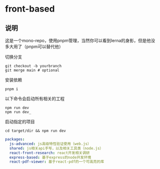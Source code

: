 # front-based
## 说明
这是一个mono-repo，使用pnpm管理，当然你可以看到lerna的身影，但是他没多大用了（pnpm可以替代他）

切换分支
```shell
git checkout -b yourbranch
git merge main # optional
```

安装依赖
```shell
pnpm i
```

以下命令会启动所有相关的工程
```shell
npm run dev
npm run dev_

```

启动指定的项目
```shell
cd target/dir && npm run dev
```

```yaml
packages:
  js-advanced: js高级特性验证使用（web.js）
  shared: js相关api手写，以及相关工具类（node.js）
  react-front-research: react开发相关调研
  express-based: 基于express的node开发环境
  react-pdf-viewer: 基于react-pdf的一个可高亮的库
```
